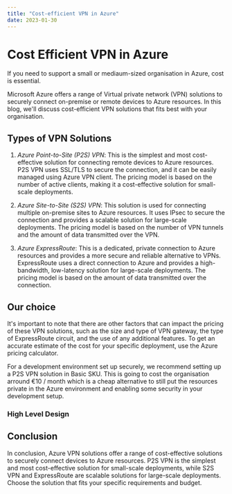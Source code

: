 ```yaml
---
title: "Cost-efficient VPN in Azure"
date: 2023-01-30
---
```


# Cost Efficient VPN in Azure 
If you need to support a small or mediaum-sized organisation in Azure, cost is essential.

Microsoft Azure offers a range of Virtual private network (VPN) solutions to securely connect on-premise or remote devices to Azure resources.
In this blog, we'll discuss cost-efficient VPN solutions that fits best with your organisation.

## Types of VPN Solutions
1) *Azure Point-to-Site (P2S) VPN*: This is the simplest and most cost-effective solution for connecting remote devices to Azure resources.    
   P2S VPN uses SSL/TLS to secure the connection, and it can be easily managed using Azure VPN client. 
   The pricing model is based on the number of active clients, making it a cost-effective solution for small-scale deployments.

1) *Azure Site-to-Site (S2S) VPN*: This solution is used for connecting multiple on-premise sites to Azure resources. 
   It uses IPsec to secure the connection and provides a scalable solution for large-scale deployments. The pricing model is based on the number of VPN tunnels and the amount of data transmitted over the VPN.

2) *Azure ExpressRoute*: This is a dedicated, private connection to Azure resources and provides a more secure and reliable alternative to   VPNs. 
   ExpressRoute uses a direct connection to Azure and provides a high-bandwidth, low-latency solution for large-scale deployments. 
   The pricing model is based on the amount of data transmitted over the connection.

## Our choice
It's important to note that there are other factors that can impact the pricing of these VPN solutions, such as the size and type of VPN gateway, the type of ExpressRoute circuit, and the use of any additional features. To get an accurate estimate of the cost for your specific deployment, use the Azure pricing calculator.

For a development environment set up securely, we recommend setting up a P2S VPN solution in Basic SKU. 
This is going to cost the organisation arround €10 / month which is a cheap alternative to still put the resources private in the Azure environment and enabling some security in your development setup.

### High Level Design


## Conclusion
In conclusion, Azure VPN solutions offer a range of cost-effective solutions to securely connect devices to Azure resources. P2S VPN is the simplest and most cost-effective solution for small-scale deployments, while S2S VPN and ExpressRoute are scalable solutions for large-scale deployments. Choose the solution that fits your specific requirements and budget.